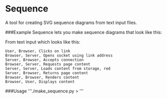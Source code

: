 # Sequence
A tool for creating SVG sequence diagrams from text input files.

###Example
Sequence lets you make sequence diagrams that look like this:

From text input which looks like this:
```
User, Browser, Clicks on link
Browser, Server, Opens socket using link address
Server, Browser, Accepts connection
Browser, Server, Requests page content
Server, Server, Loads content from storage, red
Server, Browser, Returns page content
Browser, Browser, Renders content
Browser, User, Displays content
```

###Usage
'''./make_sequence.py <in filename> > <out filename>'''
